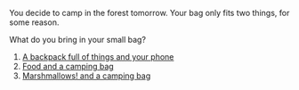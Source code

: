 You decide to camp in the forest tomorrow.
Your bag only fits two things, for some reason.

What do you bring in your small bag?

1. [A backpack full of things and your phone](all-set-backpack.md) 
2. [Food and a camping bag](all-set-food.md)
3. [Marshmallows! and a camping bag](all-set-marshmallows.md)

